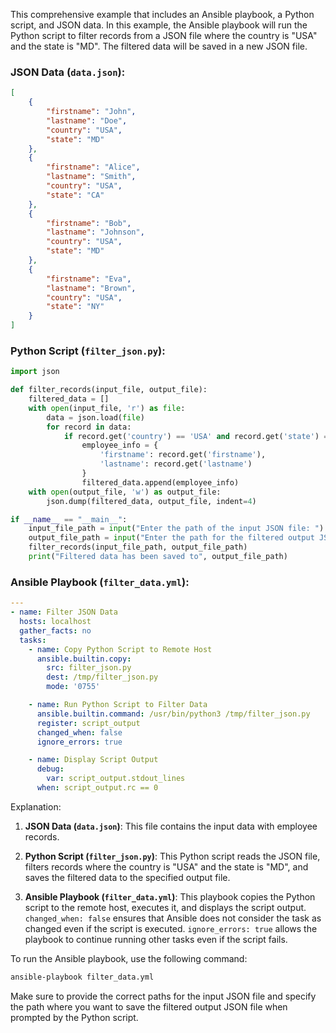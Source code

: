 This comprehensive example that includes an Ansible playbook, a Python script, and JSON data. In this example, the Ansible playbook will run the Python script to filter records from a JSON file where the country is "USA" and the state is "MD". The filtered data will be saved in a new JSON file. 

### JSON Data (`data.json`):

```json
[
    {
        "firstname": "John",
        "lastname": "Doe",
        "country": "USA",
        "state": "MD"
    },
    {
        "firstname": "Alice",
        "lastname": "Smith",
        "country": "USA",
        "state": "CA"
    },
    {
        "firstname": "Bob",
        "lastname": "Johnson",
        "country": "USA",
        "state": "MD"
    },
    {
        "firstname": "Eva",
        "lastname": "Brown",
        "country": "USA",
        "state": "NY"
    }
]
```

### Python Script (`filter_json.py`):

```python
import json

def filter_records(input_file, output_file):
    filtered_data = []
    with open(input_file, 'r') as file:
        data = json.load(file)
        for record in data:
            if record.get('country') == 'USA' and record.get('state') == 'MD':
                employee_info = {
                    'firstname': record.get('firstname'),
                    'lastname': record.get('lastname')
                }
                filtered_data.append(employee_info)
    with open(output_file, 'w') as output_file:
        json.dump(filtered_data, output_file, indent=4)

if __name__ == "__main__":
    input_file_path = input("Enter the path of the input JSON file: ")
    output_file_path = input("Enter the path for the filtered output JSON file: ")
    filter_records(input_file_path, output_file_path)
    print("Filtered data has been saved to", output_file_path)
```

### Ansible Playbook (`filter_data.yml`):

```yaml
---
- name: Filter JSON Data
  hosts: localhost
  gather_facts: no
  tasks:
    - name: Copy Python Script to Remote Host
      ansible.builtin.copy:
        src: filter_json.py
        dest: /tmp/filter_json.py
        mode: '0755'

    - name: Run Python Script to Filter Data
      ansible.builtin.command: /usr/bin/python3 /tmp/filter_json.py
      register: script_output
      changed_when: false
      ignore_errors: true

    - name: Display Script Output
      debug:
        var: script_output.stdout_lines
      when: script_output.rc == 0
```

Explanation:

1. **JSON Data (`data.json`)**: This file contains the input data with employee records.

2. **Python Script (`filter_json.py`)**: This Python script reads the JSON file, filters records where the country is "USA" and the state is "MD", and saves the filtered data to the specified output file.

3. **Ansible Playbook (`filter_data.yml`)**: This playbook copies the Python script to the remote host, executes it, and displays the script output. `changed_when: false` ensures that Ansible does not consider the task as changed even if the script is executed. `ignore_errors: true` allows the playbook to continue running other tasks even if the script fails.

To run the Ansible playbook, use the following command:

```bash
ansible-playbook filter_data.yml
```

Make sure to provide the correct paths for the input JSON file and specify the path where you want to save the filtered output JSON file when prompted by the Python script.
